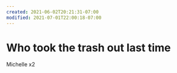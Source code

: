 ```yaml
---
created: 2021-06-02T20:21:31-07:00
modified: 2021-07-01T22:00:18-07:00
---
```


# Who took the trash out last time

Michelle x2
